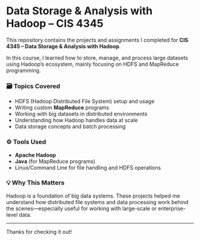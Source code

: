# Data Storage & Analysis with Hadoop – CIS 4345

This repository contains the projects and assignments I completed for **CIS 4345 – Data Storage & Analysis with Hadoop**.

In this course, I learned how to store, manage, and process large datasets using Hadoop’s ecosystem, mainly focusing on HDFS and MapReduce programming.

### 🗃️ Topics Covered

- HDFS (Hadoop Distributed File System) setup and usage
- Writing custom **MapReduce** programs
- Working with big datasets in distributed environments
- Understanding how Hadoop handles data at scale
- Data storage concepts and batch processing

### ⚙️ Tools Used

- **Apache Hadoop**
- **Java** (for MapReduce programs)
- Linux/Command Line for file handling and HDFS operations

### 💡 Why This Matters

Hadoop is a foundation of big data systems. These projects helped me understand how distributed file systems and data processing work behind the scenes—especially useful for working with large-scale or enterprise-level data.

---

Thanks for checking it out!
